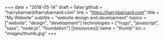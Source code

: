 +++
date = "2018-05-14"
draft = false
github = "harrybarnard/harrybarnard.com"
link = "https://harrybarnard.com"
title = "My Website"
subtitle = "website design and development"
topics = ["website", "design", "development"]
technologies = ["hugo", "javascript", "sass", "node.js", "foundation"]
[[resources]]
  name = "thumb"
  src = "images/thumb.jpg"
+++

